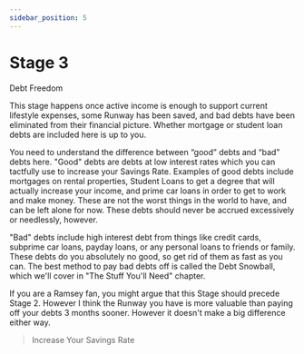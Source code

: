 ```yaml
---
sidebar_position: 5
---
```


# Stage 3

Debt Freedom

This stage happens once active income is enough to support current lifestyle expenses, some Runway has been saved, and bad debts have been eliminated from their financial picture. Whether mortgage or student loan debts are included here is up to you. 

You need to understand the difference between “good” debts and “bad” debts here. "Good" debts are debts at low interest rates which you can tactfully use to increase your Savings Rate. Examples of good debts include mortgages on rental properties, Student Loans to get a degree that will actually increase your income, and prime car loans in order to get to work and make money. These are not the worst things in the world to have, and can be left alone for now. These debts should never be accrued excessively or needlessly, however. 

"Bad" debts include high interest debt from things like credit cards, subprime car loans, payday loans, or any personal loans to friends or family. These debts do you absolutely no good, so get rid of them as fast as you can. The best method to pay bad debts off is called the Debt Snowball, which we'll cover in "The Stuff You'll Need" chapter.

If you are a Ramsey fan, you might argue that this Stage should precede Stage 2. However I think the Runway you have is more valuable than paying off your debts 3 months sooner. However it doesn't make a big difference either way.

>Increase Your Savings Rate